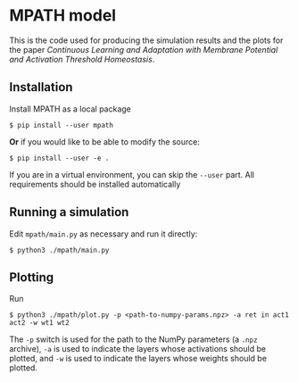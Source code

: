 # MPATH model
This is the code used for producing the simulation results and the plots for the paper _Continuous Learning and Adaptation with Membrane Potential and Activation Threshold Homeostasis_.

## Installation
Install MPATH as a local package

`$ pip install --user mpath`

**Or** if you would like to be able to modify the source:

`$ pip install --user -e .`

If you are in a virtual environment, you can skip the `--user` part. All requirements should be installed automatically

## Running a simulation
Edit `mpath/main.py` as necessary and run it directly:

`$ python3 ./mpath/main.py`

## Plotting
Run

`$ python3 ./mpath/plot.py -p <path-to-numpy-params.npz> -a ret in act1 act2 -w wt1 wt2`

The `-p` switch is used for the path to the NumPy parameters (a `.npz` archive), `-a` is used to indicate the layers whose activations should be plotted, and `-w` is used to indicate the layers whose weights should be plotted.
